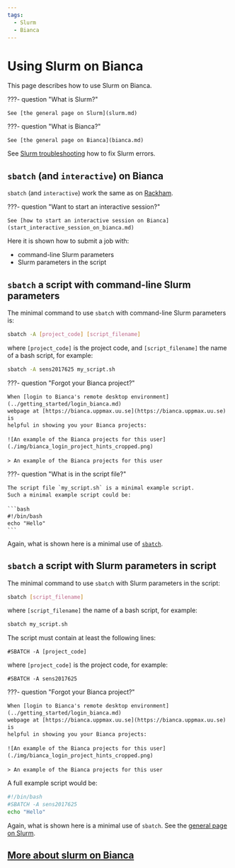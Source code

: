 ```yaml
---
tags:
  - Slurm
  - Bianca
---
```


# Using Slurm on Bianca

This page describes how to use Slurm on Bianca.

???- question "What is Slurm?"

    See [the general page on Slurm](slurm.md)

???- question "What is Bianca?"

    See [the general page on Bianca](bianca.md)

See [Slurm troubleshooting](slurm_troubleshooting.md)
how to fix Slurm errors.

## `sbatch` (and `interactive`) on Bianca

`sbatch` (and `interactive`) work the same as on [Rackham](rackham.md).

???- question "Want to start an interactive session?"

    See [how to start an interactive session on Bianca](start_interactive_session_on_bianca.md)

Here it is shown how to submit a job with:

- command-line Slurm parameters
- Slurm parameters in the script

## `sbatch` a script with command-line Slurm parameters

The minimal command to use `sbatch` with command-line Slurm parameters is:

``` bash
sbatch -A [project_code] [script_filename]
```

where `[project_code]` is the project code, and `[script_filename]`
the name of a bash script, for example:

``` bash
sbatch -A sens2017625 my_script.sh
```

???- question "Forgot your Bianca project?"

    When [login to Bianca's remote desktop environment](../getting_started/login_bianca.md)
    webpage at [https://bianca.uppmax.uu.se](https://bianca.uppmax.uu.se) is
    helpful in showing you your Bianca projects:

    ![An example of the Bianca projects for this user](./img/bianca_login_project_hints_cropped.png)

    > An example of the Bianca projects for this user

???- question "What is in the script file?"

    The script file `my_script.sh` is a minimal example script.
    Such a minimal example script could be:

    ```bash
    #!/bin/bash
    echo "Hello"
    ```

Again, what is shown here is a minimal use of [`sbatch`](../software/sbatch.md).

## `sbatch` a script with Slurm parameters in script

The minimal command to use `sbatch` with Slurm parameters in the script:

``` bash
sbatch [script_filename]
```

where `[script_filename]` the name of a bash script, for example:

``` bash
sbatch my_script.sh
```

The script must contain at least the following lines:

```text
#SBATCH -A [project_code]
```

where `[project_code]` is the project code, for example:

```text
#SBATCH -A sens2017625
```

???- question "Forgot your Bianca project?"

    When [login to Bianca's remote desktop environment](../getting_started/login_bianca.md)
    webpage at [https://bianca.uppmax.uu.se](https://bianca.uppmax.uu.se) is
    helpful in showing you your Bianca projects:

    ![An example of the Bianca projects for this user](./img/bianca_login_project_hints_cropped.png)

    > An example of the Bianca projects for this user

A full example script would be:

```bash
#!/bin/bash
#SBATCH -A sens2017625
echo "Hello"
```

Again, what is shown here is a minimal use of `sbatch`.
See the [general page on Slurm](slurm.md).

## [More about slurm on Bianca](slurm_on_bianca_details.md)
